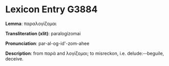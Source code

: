 # Lexicon Entry G3884

**Lemma**: παραλογίζομαι

**Transliteration (xlit)**: paralogízomai

**Pronunciation**: par-al-og-id'-zom-ahee

**Description**:
from παρά and λογίζομαι; to misreckon, i.e. delude:--beguile, deceive.

